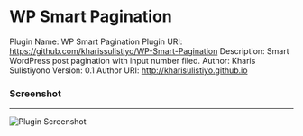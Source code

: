 # WP Smart Pagination


Plugin Name: WP Smart Pagination
Plugin URI: https://github.com/kharissulistiyo/WP-Smart-Pagination
Description: Smart WordPress post pagination with input number filed.
Author: Kharis Sulistiyono
Version: 0.1
Author URI: http://kharisulistiyo.github.io


### Screenshot
---

<img src="https://raw.github.com/kharissulistiyo/WP-Smart-Pagination/gh-pages/assets/images/screenshot-1.png" alt="Plugin Screenshot" />